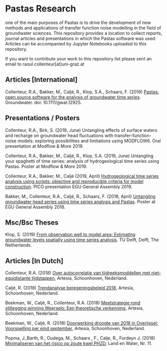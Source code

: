 # Pastas Research
one of the main purposes of Pastas is to drive the development of new methods and applications of transfer function noise modelling in the field of groundwater sciences. This repository provides a location to collect reports, journal articles and presentations in which the Pastas software was used. Articles can be accompanied by Jupyter Notebooks uploaded to this repository. 

If you want to contribute your work to this repository list please sent an email to raoul.collenteur[at]uni-graz.at

Articles [International]
------------------------
Collenteur, R.A., Bakker, M., Caljé, R., Klop, S.A., Schaars, F. (2019) [Pastas: open source software for the analysis of groundwater time series](https://ngwa.onlinelibrary.wiley.com/doi/abs/10.1111/gwat.12925). Groundwater. doi: 10.1111/gwat.12925.

Presentations / Posters
-----------------------
Collenteur, R.A., Birk, S. (2019, June) Untangling effects of surface waters and recharge on groundwater head fluctuations with transfer-function-noise models: exploring possibilities and limitations using MODFLOW6. Oral presentation at Modflow & More 2019.

Collenteur, R.A., Bakker, M., Caljé, R., Klop, S.A. (2019, June) Untangling your spaghetti of time series: analysis of hydrogeological time series using Pastas. Poster at Modflow & More 2019.

Collenteur, R.A., Bakker, M., Caljé (2019, April) [Hydrogeological time series analysis using scripts: objective and reproducible criteria for model construction](https://meetingorganizer.copernicus.org/EGU2019/EGU2019-15091.pdf). PICO presentation EGU General Assembly 2019.

Bakker, M., Collenteur, R.A., Caljé, R., Schaars, F. (2018, April) [Untangling groundwater head series using time series analysis and Pastas](https://meetingorganizer.copernicus.org/EGU2018/EGU2018-7194.pdf). Poster at EGU General Assembly 2018. 

Msc/Bsc Theses
--------------
Klop, S. (2019) [From observation well to model area: Estimating groundwater levels spatially using time series analysis](http://resolver.tudelft.nl/uuid:362f6b0f-b3aa-41c6-b47e-b625c963d8a0). TU Delft, Delft, The Netherlands.

Articles [In Dutch]
-------------------
Collenteur, R.A. (2018) [Over autocorrelatie van tijdreeksmoddellen met niet-equidistante tijdstappen](http://www.artesia-water.nl/wp-content/uploads/Autocorrelatie_niet_gelijke_tijdstappen.pdf), Artesia, Schoonhoven, Nederland.

Caljé, R. (2018) [Trendanalyse beregeningsbeleid 2018](http://onderzoeksbank.brabant.nl/onderzoeksbank/onderzoek/evaluatie-beregeningsbeleid-trendanalyse-beregeningsbeleid-2018), Artesia, Schoonhoven, Nederland.

Beekman, W., Caljé, R., Collenteur, R.A. (2018) [Meetstrategie rond stillegging winning Weerselo: Een theoretische verkenning](http://edepot.wur.nl/464397), Artesia, Schoonhoven, Nederland.

Beekman, W., Caljé, R. (2018) [Doorwerking droogte van 2018 in Overijssel: Voorspelling per eind september](http://edepot.wur.nl/464068), Artesia, Schoonhoven, Nederland.

Popma, J.,Barth, R., Oudega, M., Schaars , F., Calje, R., Fordeyn J. (2018) [Minimaliseren van het risico op zoute kwel PHZD](http://www.wiertsema.nl/resources/site1/General/Artikel_Land_en_Water.pdf), Land en Water, Nr. 11.

